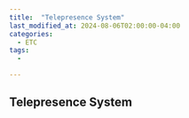 ```yaml
---
title:  "Telepresence System"
last_modified_at: 2024-08-06T02:00:00-04:00
categories:
  - ETC
tags: 
  - 

---
```


## Telepresence System

<div class="piktowrapper-embed" data-uid="dbd5af7a290e-telepresence-system"></div>
<script>(function(d){var js, id="pikto-embed-js", ref=d.getElementsByTagName("script")[0];if (d.getElementById(id)) { return;}js=d.createElement("script"); js.id=id; js.async=true;js.src="https://create.piktochart.com/assets/embedding/embed.js";ref.parentNode.insertBefore(js, ref);}(document));</script>

